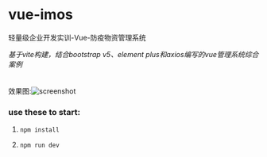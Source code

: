 # vue-imos

轻量级企业开发实训-Vue-防疫物资管理系统

_基于vite构建，结合bootstrap v5、element plus和axios编写的vue管理系统综合案例_   
<br><br>
效果图:![screenshot]()

### use these to start:

1.
   ```
   npm install
   ``` 

2.
   ```
   npm run dev
   ```